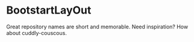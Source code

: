 # BootstartLayOut
Great repository names are short and memorable. Need inspiration? How about cuddly-couscous.
